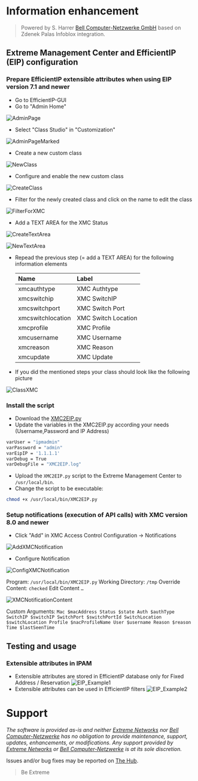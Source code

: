 # Information enhancement

>Powered by S. Harrer [Bell Computer-Netzwerke GmbH](http://www.bell.de/) based on Zdenek Palas Infoblox integration.

## Extreme Management Center and EfficientIP (EIP) configuration

### Prepare EfficientIP extensible attributes when using EIP version 7.1 and newer
* Go to EfficientIP-GUI
* Go to "Admin Home"

![AdminPage](AdminPage.png)

* Select "Class Studio" in "Customization"

![AdminPageMarked](AdminPageMarked.png)

* Create a new custom class

![NewClass](NewClass.png)

* Configure and enable the new custom class

![CreateClass](CreateClass.png)

* Filter for the newly created class and click on the name to edit the class

![FilterForXMC](FilterForXMC.png)

* Add a TEXT AREA for the XMC Status

![CreateTextArea](CreateTextArea.png)

![NewTextArea](NewTextArea.png)

* Repead the previous step (= add a TEXT AREA) for the following information elements
	
	| Name     			| Label         	 | 
	|:-----------------	|:------------------ | 
	| xmcauthtype 		| XMC Authtype  	 | 
	| xmcswitchip 		| XMC SwitchIP    	 | 
	| xmcswitchport 	| XMC Switch Port    |  
	| xmcswitchlocation | XMC Switch Location|
	| xmcprofile		| XMC Profile 		 |
	| xmcusername 		| XMC Username		 |
	| xmcreason			| XMC Reason		 |
	| xmcupdate			| XMC Update		 |

* If you did the mentioned steps your class should look like the following picture

![ClassXMC](ClassXMC.png)
  
  
### Install the script
* Download the [XMC2EIP.py](XMC2EIP.py?raw=true)
* Update the variables in the XMC2EIP.py according your needs (Username,Password and IP Address)
```bash
varUser = "ipmadmin"
varPassword = "admin"
varEipIP = '1.1.1.1'
varDebug = True
varDebugFile = "XMC2EIP.log"
```
* Upload the `XMC2EIP.py` script to the Extreme Management Center to `/usr/local/bin`.
* Change the script to be executable:
```bash
chmod +x /usr/local/bin/XMC2EIP.py
```

### Setup notifications (execution of API calls) with XMC version 8.0 and newer
* Click "Add" in XMC Access Control Configuration -> Notifications

![AddXMCNotification](AddXMCNotification.png)

* Configure Notification

![ConfigXMCNotification](ConfigXMCNotification.png)

Program:	`/usr/local/bin/XMC2EIP.py`
Working Directory:	`/tmp`
Override Content:	`checked`
Edit Content `…`

![XMCNotificationContent](XMCNotificationContent.png)

Custom Arguments:
`Mac $macAddress Status $state Auth $authType SwitchIP $switchIP SwitchPort $switchPortId SwitchLocation $switchLocation Profile $nacProfileName User $username Reason $reason Time $lastSeenTime`

## Testing and usage
### Extensible attributes in IPAM
* Extensible attributes are stored in EfficientIP database only for Fixed Address / Reservation
![EIP_Example1](EIP_Example1.png)
* Extensible attributes can be used in EfficientIP filters
![EIP_Example2](EIP_Example2.png)


# Support
_The software is provided as-is and neither [Extreme Networks](http://www.extremenetworks.com/) nor [Bell Computer-Netzwerke](http://bell.de) has no obligation to provide maintenance, support, updates, enhancements, or modifications. Any support provided by [Extreme Networks](http://www.extremenetworks.com/) or [Bell Computer-Netzwerke](http://bell.de) is at its sole discretion._

Issues and/or bug fixes may be reported on [The Hub](https://community.extremenetworks.com/extreme).

>Be Extreme